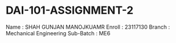 # DAI-101-ASSIGNMENT-2
Name : SHAH GUNJAN MANOJKUAMR
Enroll : 23117130
Branch : Mechanical Engineering
Sub-Batch : ME6
